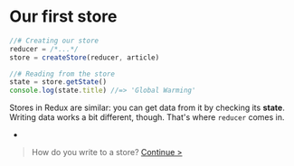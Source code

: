 # Our first store

```js
//# Creating our store
reducer = /*...*/
store = createStore(reducer, article)
```

```js
//# Reading from the store
state = store.getState()
console.log(state.title) //=> 'Global Warming'
```

Stores in Redux are similar: you can get data from it by checking its **state**. Writing data works a bit different, though. That's where `reducer` comes in.

-

> How do you write to a store? [Continue >](updating-the-store.md)
